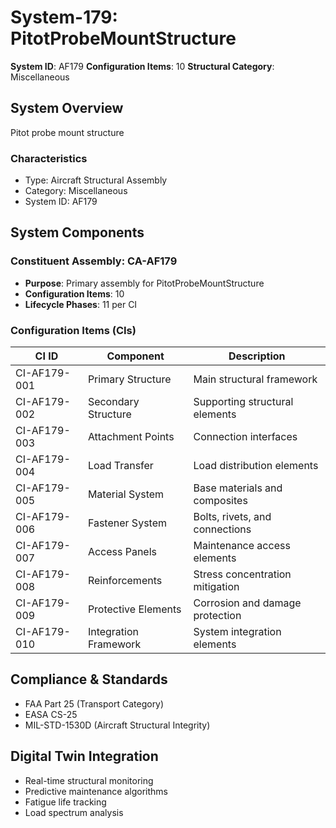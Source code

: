 # System-179: PitotProbeMountStructure

**System ID**: AF179
**Configuration Items**: 10
**Structural Category**: Miscellaneous

## System Overview

Pitot probe mount structure

### Characteristics
- Type: Aircraft Structural Assembly
- Category: Miscellaneous
- System ID: AF179

## System Components

### Constituent Assembly: CA-AF179
- **Purpose**: Primary assembly for PitotProbeMountStructure
- **Configuration Items**: 10
- **Lifecycle Phases**: 11 per CI

### Configuration Items (CIs)

| CI ID | Component | Description |
|-------|-----------|-------------|
| CI-AF179-001 | Primary Structure | Main structural framework |
| CI-AF179-002 | Secondary Structure | Supporting structural elements |
| CI-AF179-003 | Attachment Points | Connection interfaces |
| CI-AF179-004 | Load Transfer | Load distribution elements |
| CI-AF179-005 | Material System | Base materials and composites |
| CI-AF179-006 | Fastener System | Bolts, rivets, and connections |
| CI-AF179-007 | Access Panels | Maintenance access elements |
| CI-AF179-008 | Reinforcements | Stress concentration mitigation |
| CI-AF179-009 | Protective Elements | Corrosion and damage protection |
| CI-AF179-010 | Integration Framework | System integration elements |

## Compliance & Standards
- FAA Part 25 (Transport Category)
- EASA CS-25
- MIL-STD-1530D (Aircraft Structural Integrity)

## Digital Twin Integration
- Real-time structural monitoring
- Predictive maintenance algorithms
- Fatigue life tracking
- Load spectrum analysis

